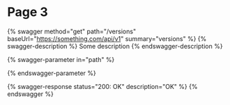# Page 3

{% swagger method="get" path="/versions" baseUrl="https://something.com/api/v1" summary="versions" %}
{% swagger-description %}
Some description
{% endswagger-description %}

{% swagger-parameter in="path" %}

{% endswagger-parameter %}

{% swagger-response status="200: OK" description="OK" %}
{% endswagger %}
